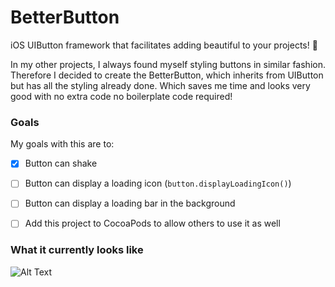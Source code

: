 # BetterButton
iOS UIButton framework that facilitates adding beautiful to your projects!  🔴

In my other projects, I always found myself styling buttons in similar fashion. Therefore I decided to create the BetterButton, which inherits from UIButton but has all the styling already done. Which saves me time and looks very good with no extra code no boilerplate code required!

### Goals
My goals with this are to:
* [X] Button can shake  
* [ ] Button can display a loading icon (`button.displayLoadingIcon()`)
* [ ] Button can display a loading bar in the background
* [ ] Add this project to CocoaPods to allow others to use it as well



### What it currently looks like
![Alt Text](https://imgur.com/PqJVJfT.gif)
